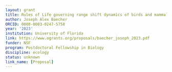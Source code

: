 ```yaml
---
layout: grant
title: Rules of Life governing range shift dynamics of birds and mammals
author: Joseph Alex Baecher
ORCID: 0000-0003-0247-5758
year: '2023'
institution: University of Florida
link: https://www.ogrants.org/proposals/baecher_joseph_2023.pdf
funder: NSF
program: Postdoctoral Fellowship in Biology
discipline: ecology
status: unknown
link_name: [Proposal]
---
```


